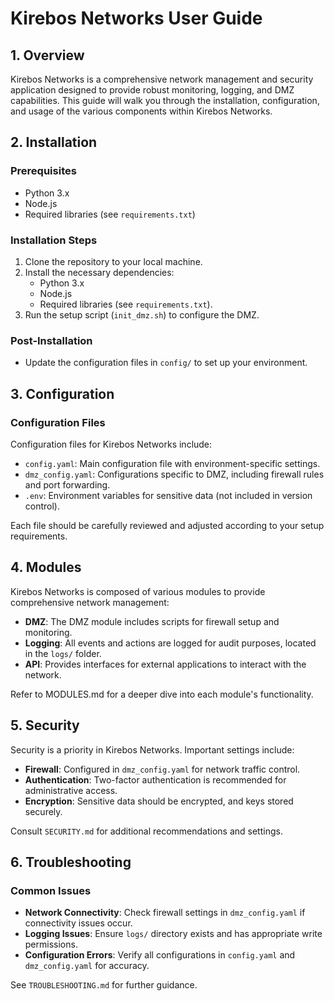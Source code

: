 # Kirebos Networks User Guide

## 1. Overview
Kirebos Networks is a comprehensive network management and security application designed to provide robust monitoring, logging, and DMZ capabilities. This guide will walk you through the installation, configuration, and usage of the various components within Kirebos Networks.

## 2. Installation

### Prerequisites
- Python 3.x
- Node.js
- Required libraries (see `requirements.txt`)

### Installation Steps
1. Clone the repository to your local machine.
2. Install the necessary dependencies:
   - Python 3.x
   - Node.js
   - Required libraries (see `requirements.txt`).
3. Run the setup script (`init_dmz.sh`) to configure the DMZ.

### Post-Installation
- Update the configuration files in `config/` to set up your environment.

## 3. Configuration

### Configuration Files
Configuration files for Kirebos Networks include:

- `config.yaml`: Main configuration file with environment-specific settings.
- `dmz_config.yaml`: Configurations specific to DMZ, including firewall rules and port forwarding.
- `.env`: Environment variables for sensitive data (not included in version control).

Each file should be carefully reviewed and adjusted according to your setup requirements.

## 4. Modules

Kirebos Networks is composed of various modules to provide comprehensive network management:

- **DMZ**: The DMZ module includes scripts for firewall setup and monitoring.
- **Logging**: All events and actions are logged for audit purposes, located in the `logs/` folder.
- **API**: Provides interfaces for external applications to interact with the network.

Refer to MODULES.md for a deeper dive into each module's functionality.

## 5. Security

Security is a priority in Kirebos Networks. Important settings include:

- **Firewall**: Configured in `dmz_config.yaml` for network traffic control.
- **Authentication**: Two-factor authentication is recommended for administrative access.
- **Encryption**: Sensitive data should be encrypted, and keys stored securely.

Consult `SECURITY.md` for additional recommendations and settings.

## 6. Troubleshooting

### Common Issues

- **Network Connectivity**: Check firewall settings in `dmz_config.yaml` if connectivity issues occur.
- **Logging Issues**: Ensure `logs/` directory exists and has appropriate write permissions.
- **Configuration Errors**: Verify all configurations in `config.yaml` and `dmz_config.yaml` for accuracy.

See `TROUBLESHOOTING.md` for further guidance.
